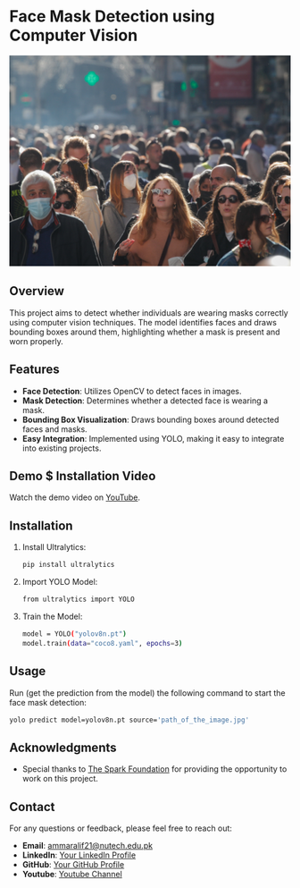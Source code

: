 # Face Mask Detection using Computer Vision

![Face Mask Detection](runs/pic.jpg)

## Overview

This project aims to detect whether individuals are wearing masks correctly using computer vision techniques. The model identifies faces and draws bounding boxes around them, highlighting whether a mask is present and worn properly.

## Features

- **Face Detection**: Utilizes OpenCV to detect faces in images.
- **Mask Detection**: Determines whether a detected face is wearing a mask.
- **Bounding Box Visualization**: Draws bounding boxes around detected faces and masks.
- **Easy Integration**: Implemented using YOLO, making it easy to integrate into existing projects.

## Demo $ Installation Video

Watch the demo video on [YouTube](https://youtu.be/sWKIgrBgis0).

## Installation

1. Install Ultralytics:

    ```bash
    pip install ultralytics
    ```

2. Import YOLO Model:

    ```bash
    from ultralytics import YOLO
    ```

3. Train the Model:

    ```bash
    model = YOLO("yolov8n.pt")
    model.train(data="coco8.yaml", epochs=3)
    ```

## Usage

Run (get the prediction from the model) the following command to start the face mask detection:

```bash
yolo predict model=yolov8n.pt source='path_of_the_image.jpg'
```

## Acknowledgments

- Special thanks to [The Spark Foundation](https://lnkd.in/dt8nwez9) for providing the opportunity to work on this project.

## Contact

For any questions or feedback, please feel free to reach out:

- **Email**: ammaralif21@nutech.edu.pk
- **LinkedIn**: [Your LinkedIn Profile](https://www.linkedin.com/in/ammar-ali-a8170b297/)
- **GitHub**: [Your GitHub Profile](https://github.com/Ammar-Ali234/)
- **Youtube**: [Youtube Channel](https://www.youtube.com/channel/UCaJvDv-3_ZmCQmV2DfxXWsA)
